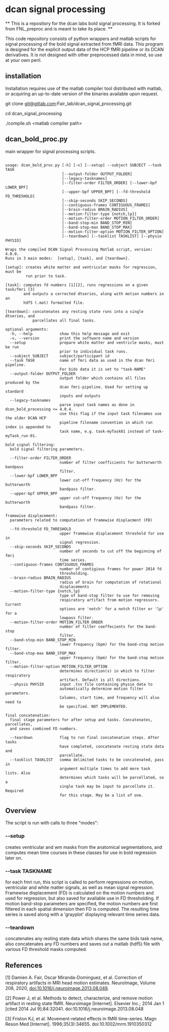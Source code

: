 # dcan signal processing

\*\*
This is a repository for the dcan labs bold signal processing. It is 
forked from FNL\_preproc and is meant to take its place.
\*\*

This code repository consists of python wrappers and matlab scripts
for signal processing of the bold signal extracted from fMRI data.
This program is designed for the explicit output data of the HCP
fMRI pipeline or its DCAN derivatives. It is not designed with other 
preprocessed data in mind, so use at your own peril.


## installation

Installation requires use of the matlab compiler tool distributed with 
matlab, or acquiring an up-to-date version of the binaries available upon 
request.

git clone git@gitlab.com:Fair\_lab/dcan\_signal\_processing.git

cd dcan\_signal\_processing

./compile.sh \<matlab compiler path\>


## dcan\_bold\_proc.py

main wrapper for signal processing scripts.

```{bash}

usage: dcan_bold_proc.py [-h] [-v] [--setup] --subject SUBJECT --task TASK
                         [--output-folder OUTPUT_FOLDER]
                         [--legacy-tasknames]
                         [--filter-order FILTER_ORDER] [--lower-bpf LOWER_BPF]
                         [--upper-bpf UPPER_BPF] [--fd-threshold FD_THRESHOLD]
                         [--skip-seconds SKIP_SECONDS]
                         [--contiguous-frames CONTIGUOUS_FRAMES]
                         [--brain-radius BRAIN_RADIUS]
                         [--motion-filter-type {notch,lp}]
                         [--motion-filter-order MOTION_FILTER_ORDER]
                         [--band-stop-min BAND_STOP_MIN]
                         [--band-stop-max BAND_STOP_MAX]
                         [--motion-filter-option MOTION_FILTER_OPTION]
                         [--teardown] [--tasklist TASKLIST] [--physio PHYSIO]

Wraps the compiled DCAN Signal Processing Matlab script, version: 4.0.0.
Runs in 3 main modes:  [setup], [task], and [teardown].

[setup]: creates white matter and ventricular masks for regression, must be
         run prior to task.

[task]: computes fd numbers [1][2], runs regressions on a given task/fmri [3]
        and outputs a corrected dtseries, along with motion numbers in an
        hdf5 (.mat) formatted file.

[teardown]: concatenates any resting state runs into a single dtseries, and
            parcellates all final tasks.

optional arguments:
  -h, --help            show this help message and exit
  -v, --version         print the software name and version
  --setup               prepare white matter and ventricle masks, must be run
                        prior to individual task runs.
  --subject SUBJECT     subject/participant id
  --task TASK           name of fmri data as used in the dcan fmri pipeline.
                        For bids data it is set to "task-NAME"
  --output-folder OUTPUT_FOLDER
                        output folder which contains all files produced by the
                        dcan fmri-pipeline. Used for setting up standard
                        inputs and outputs
  --legacy-tasknames
                        parse input task names as done in dcan_bold_processing <= 4.0.4.
                        use this flag if the input task filenames use the older DCAN HCP 
                        pipeline filename convention in which run index is appended to 
                        task name, e.g. task-myTask01 instead of task-myTask_run-01. 

bold signal filtering:
  bold signal filtering parameters.

  --filter-order FILTER_ORDER
                        number of filter coefficients for butterworth bandpass
                        filter.
  --lower-bpf LOWER_BPF
                        lower cut-off frequency (Hz) for the butterworth
                        bandpass filter.
  --upper-bpf UPPER_BPF
                        upper cut-off frequency (Hz) for the butterworth
                        bandpass filter.

framewise displacement:
  parameters related to computation of framewise displacment (FD)

  --fd-threshold FD_THRESHOLD
                        upper framewise displacement threshold for use in
                        signal regression.
  --skip-seconds SKIP_SECONDS
                        number of seconds to cut off the beginning of fmri
                        time series.
  --contiguous-frames CONTIGUOUS_FRAMES
                        number of contigious frames for power 2014 fd
                        thresholding.
  --brain-radius BRAIN_RADIUS
                        radius of brain for computation of rotational
                        displacements
  --motion-filter-type {notch,lp}
                        type of band-stop filter to use for removing
                        respiratory artifact from motion regressors. Current
                        options are 'notch' for a notch filter or 'lp' for a
                        lowpass filter.
  --motion-filter-order MOTION_FILTER_ORDER
                        number of filter coeffecients for the band-stop
                        filter.
  --band-stop-min BAND_STOP_MIN
                        lower frequency (bpm) for the band-stop motion filter.
  --band-stop-max BAND_STOP_MAX
                        upper frequency (bpm) for the band-stop motion filter.
  --motion-filter-option MOTION_FILTER_OPTION
                        determines direction(s) in which to filter respiratory
                        artifact. Default is all directions.
  --physio PHYSIO       input .tsv file containing physio data to
                        automatically determine motion filter parameters.
                        Columns, start time, and frequency will also need to
                        be specified. NOT IMPLEMENTED.

final concatenation:
  final stage parameters for after setup and tasks. Concatenates, parcellates,
  and saves combined FD numbers.

  --teardown            flag to run final concatenation steps. After tasks
                        have completed, concatenate resting state data and
                        parcellate.
  --tasklist TASKLIST   comma delimited tasks to be concatenated, pass in
                        argument multiple times to add more task lists. Also
                        determines which tasks will be parcellated, so a
                        single task may be input to parcellate it. Required
                        for this stage. May be a list of one.
```

## Overview

The script is run with calls to three "modes":

### --setup

creates ventricular and wm masks from the anatomical segmentations, and 
computes mean time courses in these classes for use in bold regression later 
on.

### --task TASKNAME

for each fmri run, this script is called to perform regressions on 
motion, ventricular and white matter signals, as well as mean signal 
regression. Framewise displacement (FD) is calculated on the motion numbers 
and used for regression, but also saved for available use in FD thresholding.
If motion band-stop parameters are specified, the motion numbers are first 
filtered in each spatial dimension then FD is computed. The resulting time 
series is saved along with a 'grayplot' displaying relevant time series data.

### --teardown

concatenates any resting state data which shares the same bids task name, 
also concatenates any FD numbers and saves out a matlab (hdf5) file with 
various FD threshold masks computed.

## References

[1] Damien A. Fair, Oscar Miranda-Dominguez, et al. Correction of respiratory artifacts in MRI head motion estimates. NeuroImage, Volume 208, 2020, [doi:10.1016/j.neuroimage.2013.08.048](https://doi.org/10.1016/j.neuroimage.2019.116400).

[2] Power J, et al. Methods to detect, characterize, and remove motion artifact in resting state fMRI. Neuroimage [Internet]. Elsevier Inc.; 2014 Jan 1 [cited 2014 Jul 9];84:32041. doi:10.1016/j.neuroimage.2013.08.048

[3] Friston KJ, et al. Movement-related effects in fMRI time-series. Magn Reson Med [Internet]. 1996;35(3):34655. doi:10.1002/mrm.1910350312

